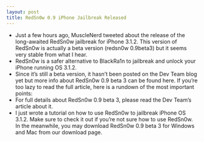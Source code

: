 ```yaml
---
layout: post
title: RedSn0w 0.9 iPhone Jailbreak Released
---
```

* Just a few hours ago, MuscleNerd tweeted about the release of the long-awaited RedSn0w jailbreak for iPhone 3.1.2. This version of RedSn0w is actually a beta version (redsn0w 0.9beta3) but it seems very stable from what I hear.
* RedSn0w is a safer alternative to BlackRa1n to jailbreak and unlock your iPhone running OS 3.1.2.
* Since it’s still a beta version, it hasn’t been posted on the Dev Team blog yet but more info about RedSn0w 0.9 beta 3 can be found here. If you’re too lazy to read the full article, here is a rundown of the most important points:
* For full details about RedSn0w 0.9 beta 3, please read the Dev Team’s article about it.
* I just wrote a tutorial on how to use RedSn0w to jailbreak iPhone OS 3.1.2. Make sure to check it out if you’re not sure how to use RedSn0w. In the meanwhile, you may download RedSn0w 0.9 beta 3 for Windows and Mac from our download page.


